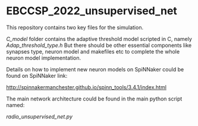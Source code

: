 # EBCCSP_2022_unsupervised_net

This repository contains two key files for the simulation.

_C_model_ folder contains the adaptive threshold model scripted in C, namely _Adap_threshold_type.h_ But there should be other essential components like synapses type, neuron model and makefiles etc to complete the whole neuron model implementation. 

Details on how to implement new neuron models on SpiNNaker could be found on SpiNNaker link:

http://spinnakermanchester.github.io/spinn_tools/3.4.1/index.html

The main network architecture could be found in the main python script named: 

_radio_unsupervised_net.py_
